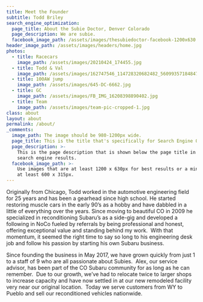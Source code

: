 ```yaml
---
title: Meet the Founder
subtitle: Todd Briley
search_engine_optimization:
  page_title: About the Subie Doctor, Denver Colorado
  page_description: We are subie.
  facebook_image_path: /assets/images/thesubiedoctor-facebook-1200x630.png
header_image_path: /assets/images/headers/home.jpg
photos:
  - title: Racecars
    image_path: /assets/images/20210424_174455.jpg
  - title: Todd & Val
    image_path: /assets/images/162747546_114728320682482_5609935718484725955_n.jpg
  - title: 100AW jump
    image_path: /assets/images/645-DC-6662.jpg
  - title: GC
    image_path: /assets/images/FB_IMG_16208398890402.jpg
  - title: Team
    image_path: /assets/images/team-pic-cropped-1.jpg
class: about
layout: about
permalink: /about/
_comments:
  image_path: The image should be 980-1200px wide.
  page_title: This is the title that's specifically for Search Engine Optimization.
  page_description: >-
    This is the page description that is shown below the page title in the
    search engine results.
  facebook_image_path: >-
    Use images that are at least 1200 x 630px for best results or a minimum of
    at least 600 x 315px.
---
```


Originally from Chicago, Todd worked in the automotive engineering field for 25 years and has been a gearhead since high school. He started restoring muscle cars in the early 90’s as a hobby and have dabbled in a little of everything over the years. Since moving to beautiful CO in 2009 he specialized in reconditioning Subaru’s as a side-gig and developed a following in NoCo fueled by referrals by being professional and honest, offering exceptional value and standing behind my work. &nbsp;With that momentum, it seemed the right time to say so long to his engineering desk job and follow his passion by starting his own Subaru business.

Since founding the business in May 2017, we have grown quickly from just 1 to a staff of 9 who are all passionate about Subies.&nbsp; Alex, our service advisor, has been part of the CO Subaru community for as long as he can remember. &nbsp;Due to our growth, we’ve had to relocate twice to larger shops to increase capacity and have now settled in at our new remodeled facility very near our original location.&nbsp; Today we serve customers from WY to Pueblo and sell our reconditioned vehicles nationwide.
